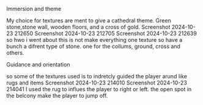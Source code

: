 Immersion and theme

My choice for textures are ment to give a cathedral theme. Green stone,stone wall, wooden floors, and a cross of gold. Screenshot 2024-10-23 212650 Screenshot 2024-10-23 212705 Screenshot 2024-10-23 212639 so hwo i went about this is not make everything one texture so have a bunch a difrent type of stone. one for the collums, ground, cross and others.

Guidance and orientation

so some of the textures used is to indretcly guided the player arund like rugs and items Screenshot 2024-10-23 214010 Screenshot 2024-10-23 214041 I used the rug to influes the player to right or left. the open spot in the belcony make the player to jump off.
